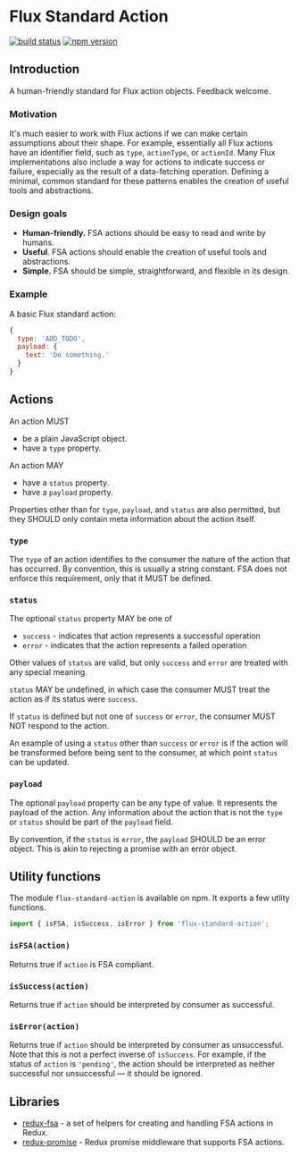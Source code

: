 Flux Standard Action
====================

[![build status](https://img.shields.io/travis/acdlite/flux-standard-action/master.svg?style=flat-square)](https://travis-ci.org/acdlite/flux-standard-action)
[![npm version](https://img.shields.io/npm/v/flux-standard-action.svg?style=flat-square)](https://www.npmjs.com/package/flux-standard-action)

## Introduction

A human-friendly standard for Flux action objects. Feedback welcome.

### Motivation

It's much easier to work with Flux actions if we can make certain assumptions about their shape. For example, essentially all Flux actions have an identifier field, such as `type`, `actionType`, or `actionId`. Many Flux implementations also include a way for actions to indicate success or failure, especially as the result of a data-fetching operation. Defining a minimal, common standard for these patterns enables the creation of useful tools and abstractions.

### Design goals

- **Human-friendly.** FSA actions should be easy to read and write by humans.
- **Useful**. FSA actions should enable the creation of useful tools and abstractions.
- **Simple.** FSA should be simple, straightforward, and flexible in its design.

### Example

A basic Flux standard action:

```js
{
  type: 'ADD_TODO',
  payload: {
    text: 'Do something.'  
  }
}
```

## Actions

An action MUST

- be a plain JavaScript object.
- have a `type` property.

An action MAY

- have a `status` property.
- have a `payload` property.

Properties other than for `type`, `payload`, and `status` are also permitted, but they SHOULD only contain meta information about the action itself.

### `type`

The `type` of an action identifies to the consumer the nature of the action that has occurred. By convention, this is usually a string constant. FSA does not enforce this requirement, only that it MUST be defined.

### `status`

The optional `status` property MAY be one of

- `success` - indicates that action represents a successful operation
- `error` - indicates that the action represents a failed operation

Other values of `status` are valid, but only `success` and `error` are treated with any special meaning.

`status` MAY be undefined, in which case the consumer MUST treat the action as if its status were `success`.

If `status` is defined but not one of `success` or `error`, the consumer MUST NOT respond to the action.

An example of using a `status` other than `success` or `error` is if the action will be transformed before being sent to the consumer, at which point `status` can be updated.

### `payload`

The optional `payload` property can be any type of value. It represents the payload of the action. Any information about the action that is not the `type` or `status` should be part of the `payload` field.

By convention, if the `status` is `error`, the `payload` SHOULD be an error object. This is akin to rejecting a promise with an error object.

## Utility functions

The module `flux-standard-action` is available on npm. It exports a few utlity functions.

```js
import { isFSA, isSuccess, isError } from 'flux-standard-action';
```
### `isFSA(action)`

Returns true if `action` is FSA compliant.

### `isSuccess(action)`

Returns true if `action` should be interpreted by consumer as successful.

### `isError(action)`

Returns true if `action` should be interpreted by consumer as unsuccessful. Note that this is not a perfect inverse of `isSuccess`. For example, if the status of `action` is `'pending'`, the action should be interpreted as neither successful nor unsuccessful — it should be ignored.

## Libraries

- [redux-fsa](https://github.com/acdlite/redux-fsa) - a set of helpers for creating and handling FSA actions in Redux.
- [redux-promise](https://github.com/acdlite/redux-promise) - Redux promise middleware that supports FSA actions.
